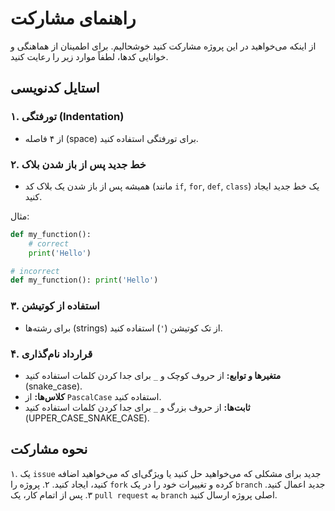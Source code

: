 # راهنمای مشارکت

از اینکه می‌خواهید در این پروژه مشارکت کنید خوشحالیم. برای اطمینان از هماهنگی و خوانایی کدها، لطفاً موارد زیر را رعایت کنید.

## استایل کدنویسی

### ۱. تورفتگی (Indentation)

- از ۴ فاصله (space) برای تورفتگی استفاده کنید.

### ۲. خط جدید پس از باز شدن بلاک

- همیشه پس از باز شدن یک بلاک کد (مانند `if`, `for`, `def`, `class`) یک خط جدید ایجاد کنید.

مثال:
```python
def my_function():
    # correct
    print('Hello')

# incorrect
def my_function(): print('Hello')
```

### ۳. استفاده از کوتیشن

- برای رشته‌ها (strings) از تک کوتیشن (`'`) استفاده کنید.

### ۴. قرارداد نام‌گذاری

- **متغیرها و توابع:** از حروف کوچک و `_` برای جدا کردن کلمات استفاده کنید (snake_case).
- **کلاس‌ها:** از `PascalCase` استفاده کنید.
- **ثابت‌ها:** از حروف بزرگ و `_` برای جدا کردن کلمات استفاده کنید (UPPER_CASE_SNAKE_CASE).

## نحوه مشارکت

۱. یک `issue` جدید برای مشکلی که می‌خواهید حل کنید یا ویژگی‌ای که می‌خواهید اضافه کنید، ایجاد کنید.
۲. پروژه را `fork` کرده و تغییرات خود را در یک `branch` جدید اعمال کنید.
۳. پس از اتمام کار، یک `pull request` به `branch` اصلی پروژه ارسال کنید.
